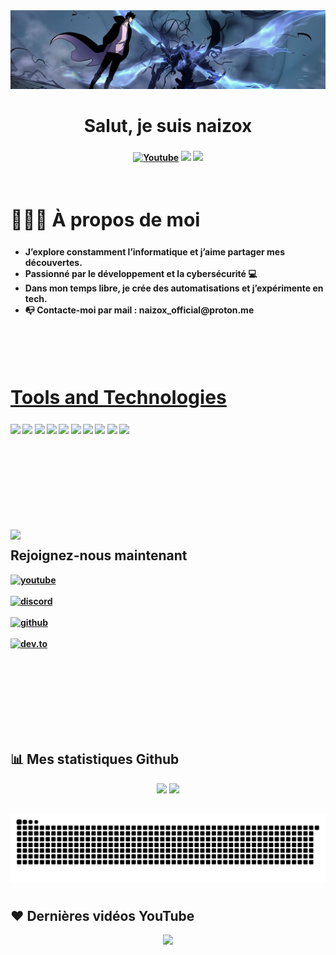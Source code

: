 
<img src="https://raw.githubusercontent.com/naizoxtv/naizoxtv/refs/heads/main/assets/banner.jpg" />

  
<h1 align ="center">Salut, je suis naizox</h1>
<h3 align = "center"><strong> </h3>
  
<p align="center">
    <a href="https://www.youtube.com/@naizox07?sub_confirmation=1">
      <img alt="Youtube" title="Youtube" src="https://img.shields.io/badge/-YouTube-red?style=for-the-badge&logo=youtube&logoColor=white"/></a>
  <a href="https://discord.gg/e4wd2xZ68Q" alt="Dev Pro Tips Discussion & Support Server">
    <img src="https://img.shields.io/discord/1297571708529807452?color=7289DA&labelColor=4a64bd&logo=discord&logoColor=white&style=for-the-badge"/></a>
  <a href="https://discord.gg/e4wd2xZ68Q" >
    <img src="https://komarev.com/ghpvc/?username=naizoxtv&label=Profile%20views&color=000D62&style=for-the-badge&logo=star"/></a>
  </p>
</p>
<br>

<div align = left width = 50%>
<h2 style="font-size:30px"><b> 🙋🏻‍♂️ À propos de moi<b></h2>
<ul>
<li>J’explore constamment l’informatique et j’aime partager mes découvertes.</li>
<li>Passionné par le développement et la cybersécurité 💻</li>
<li>Dans mon temps libre, je crée des automatisations et j’expérimente en tech.</li>
<li>📭 Contacte-moi par mail : naizox_official@proton.me</li>
<ul>
</div>
<br>
<br>  
<br>  


<h2 style="font-size:30px" align ="left" width = 100%><u>Tools and Technologies</u></h2>
<p align="left">
 <img src="https://img.shields.io/badge/C-00599C?style=flat-square&logo=c&logoColor=white"/>
<img src="https://img.shields.io/badge/-java-E34A86?style=flat-square&logo=java"/>
<img src="https://img.shields.io/badge/-C++-00599C?style=flat-square&logo=c"/>
<img src="https://img.shields.io/badge/-HTML5-E34F26?style=flat-square&logo=html5&logoColor=white"/>
<img src="https://img.shields.io/badge/-CSS3-1572B6?style=flat-square&logo=css3"/>
<img src="https://img.shields.io/badge/-JavaScript-black?style=flat-square&logo=javascript"/>
<img src="https://img.shields.io/badge/-Nodejs-black?style=flat-square&logo=Node.js"/>
<img src="https://img.shields.io/badge/-MySQL-black?style=flat-square&logo=mysql"/>
<img src="https://img.shields.io/badge/-Git-black?style=flat-square&logo=git"/>
<img src="https://img.shields.io/badge/-GitHub-black?style=flat-square&logo=github"/>
</p>
<br>
<br>
<br>
<br>  
<br>  
<br>  
<br>  
<br>  
<img src ="https://i.imgur.com/NHw4oi1.png" align = "left" width = 50%>
<div>
<h2  > Rejoignez-nous maintenant</h2>

[<img align="top" alt="youtube" src="https://img.shields.io/badge/Youtube-ff0000?style=for-the-badge&logo=youtube&logoColor=white" />](https://www.youtube.com/@naizox07?sub_confirmation=1)
<br>  
[<img align="top" alt="discord" src="https://img.shields.io/badge/Discord-5165f6?style=for-the-badge&logo=discord&logoColor=white" />](https://discord.gg/e4wd2xZ68Q)
<br>  
[<img align="top" alt="github" src="https://img.shields.io/badge/GitHub-000000?style=for-the-badge&logo=github&logoColor=white" />](https://github.com/naizoxtv)
<br>  
[<img align="top" alt="dev.to" src="https://img.shields.io/badge/twitch-9147ff?logo=twitch&logoColor=white&style=for-the-badge"/>](https://www.twitch.tv/naizoxtv)
<br>  
<br>  
<br>  
<br>  
</div>
<br>

## 📊 Mes statistiques Github

<p align = "center">
  <img  src = "https://github-readme-stats.vercel.app/api?username=naizoxtv&show_icons=true&theme=react&line_height=27&bg_color=0D1117">
  <img src = "https://github-readme-stats.vercel.app/api/top-langs/?username=naizoxtv&hide=html,css,java,shaderlab,kotlin,hlsl&theme=react&bg_color=0D1117">
</p>

##

<picture>
  <source media="(prefers-color-scheme: dark)" srcset="./assets/github-snake-dark.svg" />
  <source media="(prefers-color-scheme: light)" srcset="./assets/github-snake.svg" />
  <img alt="github-snake" src="./assets/github-snake.svg" />
</picture>


#

  ## ❤ Dernières vidéos YouTube

<p align="center">

</p>
  
 

<!--Footer--> 
<p align="center">
  <img src="https://capsule-render.vercel.app/api?type=waving&color=gradient&height=65&section=footer"/>
</p>

